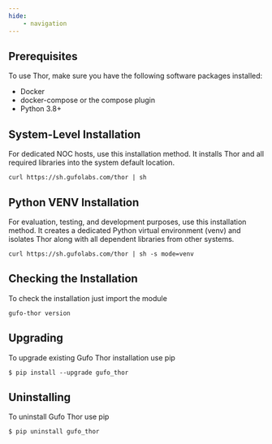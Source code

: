 ```yaml
---
hide:
    - navigation
---
```

## Prerequisites

To use Thor, make sure you have the following software packages installed:

- Docker
- docker-compose or the compose plugin
- Python 3.8+

## System-Level Installation

For dedicated NOC hosts, use this installation method. 
It installs Thor and all required libraries into the system default location.

```
curl https://sh.gufolabs.com/thor | sh
```

## Python VENV Installation

For evaluation, testing, and development purposes, use this installation method. 
It creates a dedicated Python virtual environment (venv) and isolates Thor along 
with all dependent libraries from other systems.

```
curl https://sh.gufolabs.com/thor | sh -s mode=venv
```

## Checking the Installation

To check the installation just import the module

```
gufo-thor version
```

## Upgrading

To upgrade existing Gufo Thor installation use pip

```
$ pip install --upgrade gufo_thor
```

## Uninstalling

To uninstall Gufo Thor use pip

```
$ pip uninstall gufo_thor
```

